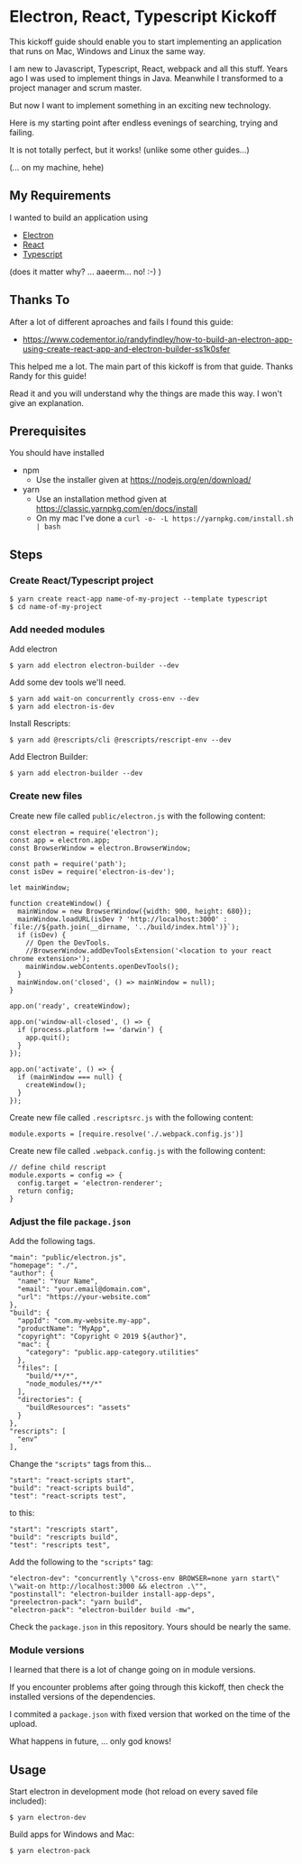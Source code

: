 # Electron, React, Typescript Kickoff

This kickoff guide should enable you to start implementing an application that runs on Mac, Windows and Linux the same way.

I am new to Javascript, Typescript, React, webpack and all this stuff. Years ago I was used to implement things in Java. Meanwhile I transformed to a project manager and scrum master.

But now I want to implement something in an exciting new technology.

Here is my starting point after endless evenings of searching, trying and failing.

It is not totally perfect, but it works! (unlike some other guides...)

(... on my machine, hehe)

## My Requirements

I wanted to build an application using

- [Electron](https://electronjs.org)
- [React](https://reactjs.org/)
- [Typescript](https://www.typescriptlang.org)

(does it matter why? ... aaeerm... no! :-) )

## Thanks To

After a lot of different aproaches and fails I found this guide:

- https://www.codementor.io/randyfindley/how-to-build-an-electron-app-using-create-react-app-and-electron-builder-ss1k0sfer

This helped me a lot. The main part of this kickoff is from that guide.
Thanks Randy for this guide!

Read it and you will understand why the things are made this way.
I won't give an explanation.

## Prerequisites

You should have installed

- npm
  - Use the installer given at https://nodejs.org/en/download/
- yarn
  - Use an installation method given at https://classic.yarnpkg.com/en/docs/install
  - On my mac I've done a `curl -o- -L https://yarnpkg.com/install.sh | bash`

## Steps

### Create React/Typescript project

```
$ yarn create react-app name-of-my-project --template typescript
$ cd name-of-my-project
```

### Add needed modules

Add electron

```
$ yarn add electron electron-builder --dev
```

Add some dev tools we'll need.

```
$ yarn add wait-on concurrently cross-env --dev
$ yarn add electron-is-dev
```

Install Rescripts:

```
$ yarn add @rescripts/cli @rescripts/rescript-env --dev
```

Add Electron Builder:

```
$ yarn add electron-builder --dev
```

### Create new files

Create new file called `public/electron.js` with the following content:

```
const electron = require('electron');
const app = electron.app;
const BrowserWindow = electron.BrowserWindow;

const path = require('path');
const isDev = require('electron-is-dev');

let mainWindow;

function createWindow() {
  mainWindow = new BrowserWindow({width: 900, height: 680});
  mainWindow.loadURL(isDev ? 'http://localhost:3000' : `file://${path.join(__dirname, '../build/index.html')}`);
  if (isDev) {
    // Open the DevTools.
    //BrowserWindow.addDevToolsExtension('<location to your react chrome extension>');
    mainWindow.webContents.openDevTools();
  }
  mainWindow.on('closed', () => mainWindow = null);
}

app.on('ready', createWindow);

app.on('window-all-closed', () => {
  if (process.platform !== 'darwin') {
    app.quit();
  }
});

app.on('activate', () => {
  if (mainWindow === null) {
    createWindow();
  }
});
```

Create new file called `.rescriptsrc.js` with the following content:

```
module.exports = [require.resolve('./.webpack.config.js')]
```

Create new file called `.webpack.config.js` with the following content:

```
// define child rescript
module.exports = config => {
  config.target = 'electron-renderer';
  return config;
}
```

### Adjust the file `package.json`

Add the following tags.

```
"main": "public/electron.js",
"homepage": "./",
"author": {
  "name": "Your Name",
  "email": "your.email@domain.com",
  "url": "https://your-website.com"
},
"build": {
  "appId": "com.my-website.my-app",
  "productName": "MyApp",
  "copyright": "Copyright © 2019 ${author}",
  "mac": {
    "category": "public.app-category.utilities"
  },
  "files": [
    "build/**/*",
    "node_modules/**/*"
  ],
  "directories": {
    "buildResources": "assets"
  }
},
"rescripts": [
  "env"
],
```

Change the `"scripts"` tags from this...

```
"start": "react-scripts start",
"build": "react-scripts build",
"test": "react-scripts test",
```

to this:

```
"start": "rescripts start",
"build": "rescripts build",
"test": "rescripts test",
```

Add the following to the `"scripts"` tag:

```
"electron-dev": "concurrently \"cross-env BROWSER=none yarn start\" \"wait-on http://localhost:3000 && electron .\"",
"postinstall": "electron-builder install-app-deps",
"preelectron-pack": "yarn build",
"electron-pack": "electron-builder build -mw",
```

Check the `package.json` in this repository. Yours should be nearly the same.

### Module versions

I learned that there is a lot of change going on in module versions.

If you encounter problems after going through this kickoff, then check the installed versions of the dependencies.

I commited a `package.json` with fixed version that worked on the time of the upload.

What happens in future, ... only god knows!

## Usage

Start electron in development mode (hot reload on every saved file included):

```
$ yarn electron-dev
```

Build apps for Windows and Mac:

```
$ yarn electron-pack
```
